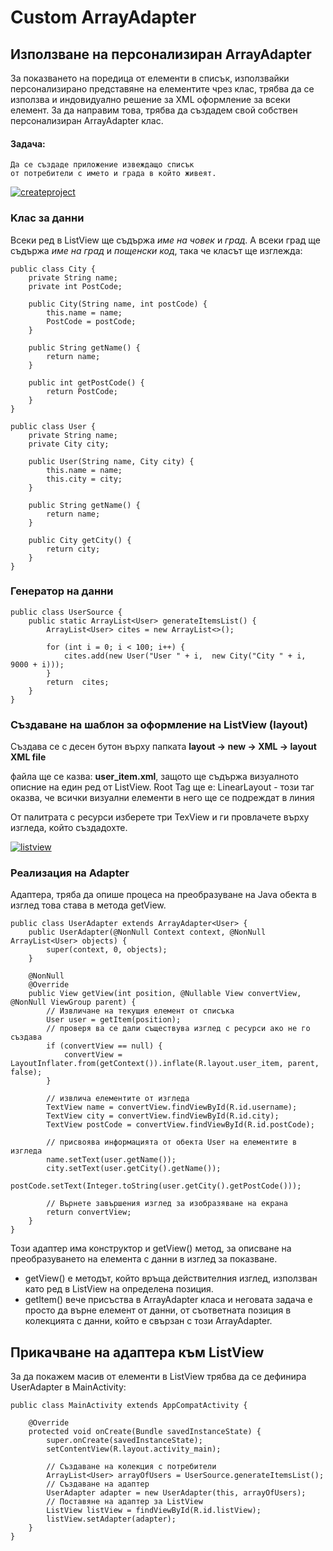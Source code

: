 # Custom ArrayAdapter

## Използване на персонализиран ArrayAdapter

За показването на поредица от елементи в списък, използвайки персонализирано представяне на елементите чрез клас, трябва да се използва и индовидуално решение за XML оформление за всеки елемент. За да направим това, трябва да създадем свой собствен персонализиран ArrayAdapter клас.

#### Задача:

```
Да се създаде приложение извеждащо списък 
от потребители с името и града в който живеят.
```

[![createproject](https://user-images.githubusercontent.com/10382663/77065227-92d5c100-69e9-11ea-8554-93259dd20a85.png)](https://user-images.githubusercontent.com/10382663/77065227-92d5c100-69e9-11ea-8554-93259dd20a85.png)

### Kлас за данни

Всеки ред в ListView ще съдържа _име на човек_ и _град_. А всеки град ще съдържа _име на град_ и _пощенски код_, така че класът ще изглежда:

```
public class City {
    private String name;
    private int PostCode;

    public City(String name, int postCode) {
        this.name = name;
        PostCode = postCode;
    }

    public String getName() {
        return name;
    }

    public int getPostCode() {
        return PostCode;
    }
}
```

```
public class User {
    private String name;
    private City city;

    public User(String name, City city) {
        this.name = name;
        this.city = city;
    }

    public String getName() {
        return name;
    }

    public City getCity() {
        return city;
    }
}
```

### Генератор на данни

```
public class UserSource {
    public static ArrayList<User> generateItemsList() {
        ArrayList<User> cites = new ArrayList<>();

        for (int i = 0; i < 100; i++) {
            cites.add(new User("User " + i,  new City("City " + i, 9000 + i)));
        }
        return  cites;
    }
}
```

### Създаване на шаблон за оформление на ListView (layout)

Създава се с десен бутон върху папката **layout -> new -> XML -> layout XML file**

файла ще се казва: **user\_item.xml**, защото ще съдържа визуалното описние на един ред от ListView. Root Tag ще е: LinearLayout - този таг оказва, че всички визуални елементи в него ще се подреждат в линия

От палитрата с ресурси изберете три TexView и ги провлачете върху изгледа, който създадохте.

[![listview](https://user-images.githubusercontent.com/10382663/77066208-67ec6c80-69eb-11ea-8998-3c6d44ef73cc.png)](https://user-images.githubusercontent.com/10382663/77066208-67ec6c80-69eb-11ea-8998-3c6d44ef73cc.png)

### Реализация на Adapter

Aдаптера, тряба да опише процеса на преобразуване на Java обекта в изглед това става в метода getView.

```
public class UserAdapter extends ArrayAdapter<User> {
    public UserAdapter(@NonNull Context context, @NonNull ArrayList<User> objects) {
        super(context, 0, objects);
    }

    @NonNull
    @Override
    public View getView(int position, @Nullable View convertView, @NonNull ViewGroup parent) {
        // Извличане на текущия елемент от списъка
        User user = getItem(position);
        // проверя ва се дали съществува изглед с ресурси ако не го създава
        if (convertView == null) {
            convertView = LayoutInflater.from(getContext()).inflate(R.layout.user_item, parent, false);
        }

        // извлича елементите от изгледа
        TextView name = convertView.findViewById(R.id.username);
        TextView city = convertView.findViewById(R.id.city);
        TextView postCode = convertView.findViewById(R.id.postCode);

        // присвоява информацията от обекта User на елементите в изгледа
        name.setText(user.getName());
        city.setText(user.getCity().getName());
        postCode.setText(Integer.toString(user.getCity().getPostCode()));

        // Върнете завършения изглед за изобразяване на екрана
        return convertView;
    }
}
```

Този адаптер има конструктор и getView() метод, за описване на преобразуването на елемента с данни в изглед за показване.

* getView() е методът, който връща действителния изглед, използван като ред в ListView на определена позиция.
* getItem() вече присъства в ArrayAdapter класа и неговата задача е просто да върне елемент от данни, от съответната позиция в колекцията с данни, който е свързан с този ArrayAdapter.

## Прикачване на адаптера към ListView

За да покажем масив от елементи в ListView трябва да се дефинира UserAdapter в MainActivity:

```
public class MainActivity extends AppCompatActivity {

    @Override
    protected void onCreate(Bundle savedInstanceState) {
        super.onCreate(savedInstanceState);
        setContentView(R.layout.activity_main);

        // Създаване на колекция с потребители
        ArrayList<User> arrayOfUsers = UserSource.generateItemsList();
        // Създаване на адаптер
        UserAdapter adapter = new UserAdapter(this, arrayOfUsers);
        // Поставяне на адаптер за ListView
        ListView listView = findViewById(R.id.listView);
        listView.setAdapter(adapter);
    }
}
```

